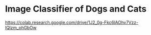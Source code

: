 # Image Classifier of Dogs and Cats

https://colab.research.google.com/drive/1J2_0g-Fkc6lAOhv7Vzz-lQIzm_ohGbOw
